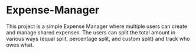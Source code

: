 # Expense-Manager
This project is a simple Expense Manager where multiple users can create and manage shared expenses. The users can split the total amount in various ways (equal split, percentage split, and custom split) and track who owes what.
